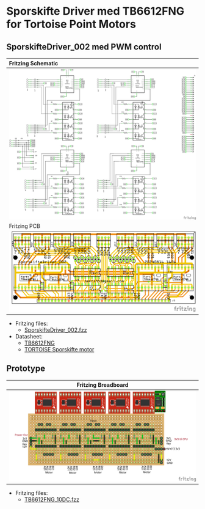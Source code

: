 # Sporskifte Driver med TB6612FNG for Tortoise Point Motors

## SporskifteDriver_002 med PWM control

|Fritzing Schematic|
|:---|
|![schem](./SporskifteDriver_002/SporskifteDriver_002_schem.png)|
|Fritzing PCB|
|![PCB](./SporskifteDriver_002/SporskifteDriver_002_pcb.png)|

* Fritzing files:
  * [SporskifteDriver_002.fzz](./SporskifteDriver_002/SporskifteDriver_002.fzz)
* Datasheet:
  * [TB6612FNG](https://www.sparkfun.com/datasheets/Robotics/TB6612FNG.pdf)
  * [TORTOISE Sporskifte motor](./Doc/800-6000ins.pdf)
    

## Prototype

|Fritzing Breadboard|
|:---:|
|![Breadboard](./Prototype/TB6612FNG_10DC_bb.png)|

* Fritzing files:
  * [TB6612FNG_10DC.fzz](./Prototype/TB6612FNG_10DC.fzz)
